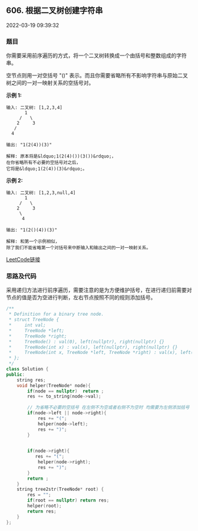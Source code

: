 ## 606. 根据二叉树创建字符串

2022-03-19 09:39:32

### 题目

你需要采用前序遍历的方式，将一个二叉树转换成一个由括号和整数组成的字符串。

空节点则用一对空括号 "()" 表示。而且你需要省略所有不影响字符串与原始二叉树之间的一对一映射关系的空括号对。

**示例 1:**

```
输入: 二叉树: [1,2,3,4]
       1
     /   \
    2     3
   /
  4

输出: "1(2(4))(3)"

解释: 原本将是&ldquo;1(2(4)())(3())&rdquo;，
在你省略所有不必要的空括号对之后，
它将是&ldquo;1(2(4))(3)&rdquo;。
```

**示例 2:**

```
输入: 二叉树: [1,2,3,null,4]
       1
     /   \
    2     3
     \
      4

输出: "1(2()(4))(3)"

解释: 和第一个示例相似，
除了我们不能省略第一个对括号来中断输入和输出之间的一对一映射关系。
```


[LeetCode链接](https://leetcode-cn.com/problems/construct-string-from-binary-tree/)

### 思路及代码

采用递归方法进行前序遍历，需要注意的是为方便维护括号，在进行递归前需要对节点的值是否为空进行判断，左右节点按照不同的规则添加括号。

```cpp
/**
 * Definition for a binary tree node.
 * struct TreeNode {
 *     int val;
 *     TreeNode *left;
 *     TreeNode *right;
 *     TreeNode() : val(0), left(nullptr), right(nullptr) {}
 *     TreeNode(int x) : val(x), left(nullptr), right(nullptr) {}
 *     TreeNode(int x, TreeNode *left, TreeNode *right) : val(x), left(left), right(right) {}
 * };
 */
class Solution {
public:
    string res;
    void helper(TreeNode* node){
        if(node == nullptr)  return ;
        res += to_string(node->val);
        
        // 为省略不必要的空括号 在左侧不为空或者右侧不为空时 均需要为左侧添加括号
        if(node->left || node->right){
            res += "(";
            helper(node->left);
            res += ")";
        }
            

        if(node->right){
           res += "(";
            helper(node->right);
            res += ")"; 
        }
        return ;
    }
    string tree2str(TreeNode* root) {
        res = "";
        if(root == nullptr) return res;
        helper(root);
        return res;
    }
};
```